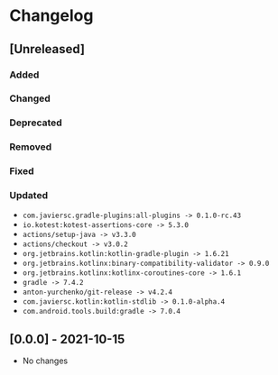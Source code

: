 # Changelog

## [Unreleased]

### Added

### Changed

### Deprecated

### Removed

### Fixed

### Updated

- `com.javiersc.gradle-plugins:all-plugins -> 0.1.0-rc.43`
- `io.kotest:kotest-assertions-core -> 5.3.0`
- `actions/setup-java -> v3.3.0`
- `actions/checkout -> v3.0.2`
- `org.jetbrains.kotlin:kotlin-gradle-plugin -> 1.6.21`
- `org.jetbrains.kotlinx:binary-compatibility-validator -> 0.9.0`
- `org.jetbrains.kotlinx:kotlinx-coroutines-core -> 1.6.1`
- `gradle -> 7.4.2`
- `anton-yurchenko/git-release -> v4.2.4`
- `com.javiersc.kotlin:kotlin-stdlib -> 0.1.0-alpha.4`
- `com.android.tools.build:gradle -> 7.0.4`

## [0.0.0] - 2021-10-15

- No changes
